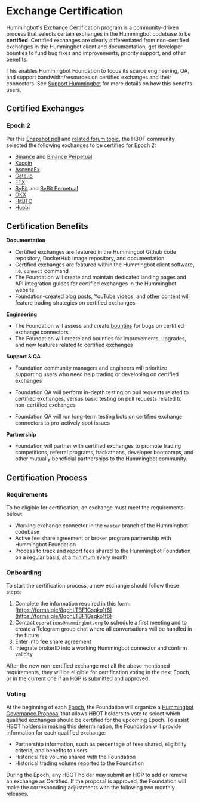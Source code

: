 # Exchange Certification

Hummingbot's Exchange Certification program is a community-driven process that selects certain exchanges in the Hummingbot codebase to be **certified**. Certified exchanges are clearly differentiated from non-certified exchanges in the Hummingbot client and documentation, get developer bounties to fund bug fixes and improvements, priority support, and other benefits.

This enables Hummingbot Foundation to focus its scarce engineering, QA, and support bandwidth/resources on certified exchanges and their connectors. See [Support Hummingbot](/support-hummingbot) for more details on how this benefits users.

## Certified Exchanges

### Epoch 2

Per this [Snapshot poll](https://snapshot.org/#/hbot.eth/proposal/0x1f84875fb764d697a106e07fa5a7b6584a418cf5634aa94f4d9a8c5852455f4e) and [related forum topic](https://forum.hummingbot.org//t/epoch-2-proposal-exchange-certification-program/127), the HBOT community selected the following exchanges to be certified for Epoch 2:

* [Binance](/exchanges/binance/) and [Binance Perpetual](/exchanges/binance-perpetual/)
* [Kucoin](/exchanges/kucoin/)
* [AscendEx](/exchanges/ascend-ex/)
* [Gate.io](/exchanges/gate-io/)
* [FTX](/exchanges/ftx/)
* [ByBit](/exchanges/bybit/) and [ByBit Perpetual](/exchanges/bybit-perpetual/)
* [OKX](/exchanges/okx/)
* [HitBTC](/exchanges/hitbtc/)
* [Huobi](/exchanges/huobi/)

## Certification Benefits

**Documentation**

* Certified exchanges are featured in the Hummingbot Github code repository, DockerHub image repository, and documentation
* Certified exchanges are featured within the Hummingbot client software, i.e. `connect` command
* The Foundation will create and maintain dedicated landing pages and API integration guides for certified exchanges in the Hummingbot website
* Foundation-created blog posts, YouTube videos, and other content will feature trading strategies on certified exchanges

**Engineering**

* The Foundation will assess and create [bounties](/maintenance/bounties) for bugs on certified exchange connectors
* The Foundation will create and bounties for improvements, upgrades, and new features related to certified exchanges

**Support & QA**

* Foundation community managers and engineers will prioritize supporting users who need help trading or developing on certified exchanges

* Foundation QA will perform in-depth testing on pull requests related to certified exchanges, versus basic testing on pull requests related to non-certified exchanges

* Foundation QA will run long-term testing bots on certified exchange connectors to pro-actively spot issues

**Partnership**

* Foundation will partner with certified exchanges to promote trading competitions, referral programs, hackathons, developer bootcamps, and other mutually beneficial partnerships to the Hummingbot community.

## Certification Process

### Requirements

To be eligible for certification, an exchange must meet the requirements below:

* Working exchange connector in the `master` branch of the Hummingbot codebase
* Active fee share agreement or broker program partnership with Hummingbot Foundation
* Process to track and report fees shared to the Hummingbot Foundation on a regular basis, at a minimum every month

### Onboarding

To start the certification process, a new exchange should follow these steps:

1. Complete the information required in this form: [https://forms.gle/8qohLTBF1Gsgko1f6](https://forms.gle/8qohLTBF1Gsgko1f6)
2. Contact `operations@hummingbot.org` to schedule a first meeting and to create a Telegram group chat where all conversations will be handled in the future
3. Enter into fee share agreement
3. Integrate brokerID into a working Hummingbot connector and confirm validity

After the new non-certified exchange met all the above mentioned requirements, they will be eligible for certification voting in the next Epoch, or in the current one if an HGP is submitted and approved.

### Voting

At the beginning of each [Epoch](/governance/epochs), the Foundation will organize a [Hummingbot Governance Proposal](/governance/proposals#hgp) that allows HBOT holders to vote to select which qualified exchanges should be certified for the upcoming Epoch. To assist HBOT holders in making this determination, the Foundation will provide information for each qualified exchange:

* Partnership information, such as percentage of fees shared, eligibility criteria, and benefits to users
* Historical fee volume shared with the Foundation
* Historical trading volume reported to the Foundation

During the Epoch, any HBOT holder may submit an HGP to add or remove an exchange as Certified. If the proposal is approved, the Foundation will make the corresponding adjustments with the following two monthly releases.
